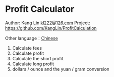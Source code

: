 Profit Calculator
=============
Author: Kang Lin <kl222@126.com>
Project: https://github.com/KangLin/ProfitCalculation

Other language：[Chinese](README_zh_CN.md)


1. Calculate fees
2. Calculate profit
3. Calculate the short profit
4. Calculate long profit
5. dollars / ounce and the yuan / gram conversion

